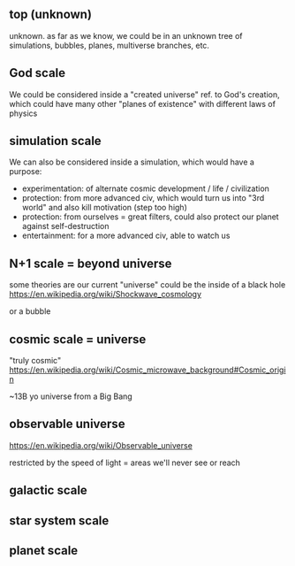 

## top (unknown)

unknown. as far as we know, we could be in an unknown tree of simulations, bubbles, planes, multiverse branches, etc.

## God scale

We could be considered inside a "created universe" ref. to God's creation, which could have many other "planes of existence" with different laws of physics


## simulation scale

We can also be considered inside a simulation, which would have a purpose:
* experimentation: of alternate cosmic development / life / civilization
* protection: from more advanced civ, which would turn us into "3rd world" and also kill motivation (step too high)
* protection: from ourselves = great filters, could also protect our planet against self-destruction
* entertainment: for a more advanced civ, able to watch us

## N+1 scale = beyond universe

some theories are our current "universe" could be the inside of a black hole https://en.wikipedia.org/wiki/Shockwave_cosmology

or a bubble

## cosmic scale = universe

"truly cosmic" https://en.wikipedia.org/wiki/Cosmic_microwave_background#Cosmic_origin

~13B yo universe from a Big Bang


## observable universe
https://en.wikipedia.org/wiki/Observable_universe

restricted by the speed of light = areas we'll never see or reach




## galactic scale



## star system scale



## planet scale
